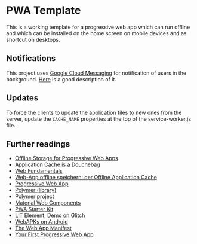 # PWA Template

This is a working template for a progressive web app which can run offline and which can
be installed on the home screen on mobile devices and as shortcut on desktops.

## Notifications

This project uses [Google Cloud Messaging](https://developers.google.com/web/ilt/pwa/introduction-to-push-notifications#push_api) for notification of users in the background.
[Here](https://www.codemag.com/Article/1901031/Implementing-Push-Notifications-in-Progressive-Web-Apps-PWAs-Using-Firebase) is a good description of it.

## Updates

To force the clients to update the application files to new ones from the server, update the
```CACHE_NAME``` properties at the top of the service-worker.js file.

## Further readings

- [Offline Storage for Progressive Web Apps](https://developers.google.com/web/fundamentals/instant-and-offline/web-storage/offline-for-pwa)
- [Application Cache is a Douchebag](https://alistapart.com/article/application-cache-is-a-douchebag)
- [Web Fundamentals](https://developers.google.com/web/fundamentals/)
- [Web-App offline speichern: der Offline Application Cache](http://www.selfhtml5.org/2014-html5-features/web-app-offline-speicher-der-offline-application-cache/)
- [Progressive Web App](https://de.wikipedia.org/wiki/Progressive_Web_App)
- [Polymer (library)](https://en.wikipedia.org/wiki/Polymer_(library))
- [Polymer project](https://www.polymer-project.org/)
- [Material Web Components](https://github.com/material-components/material-components-web-components)
- [PWA Starter Kit](https://polymer.github.io/pwa-starter-kit/)
- [LIT Element](https://github.com/Polymer/lit-element/blob/master/README.md), [Demo on Glitch](https://glitch.com/edit/#!/hello-lit-element?path=index.html:1:0)
- [WebAPKs on Android](https://developers.google.com/web/fundamentals/integration/webapks)
- [The Web App Manifest](https://developers.google.com/web/fundamentals/web-app-manifest/)
- [Your First Progressive Web App](https://developers.google.com/web/fundamentals/codelabs/your-first-pwapp/)
